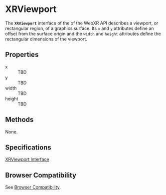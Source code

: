 # XRViewport

The **`XRViewport`** interface of the of the WebXR API describes a viewport, or rectangular region, of a graphics surface. Its `x` and `y` attributes define an offset from the surface origin and the `width` and `height` attributes define the rectangular dimensions of the viewport.

## Properties

<dl>
  <dt>x</dt>
  <dd>TBD</dd>
  <dt>y</dt>
  <dd>TBD</dd>
  <dt>width</dt>
  <dd>TBD</dd>
  <dt>height</dt>
  <dd>TBD</dd>
</dl>

## Methods

None.

## Specifications

[XRViewport Interface](https://www.w3.org/TR/webxr/#xrviewport-interface)

## Browser Compatibility

See [Browser Compatibility](compatibility).

